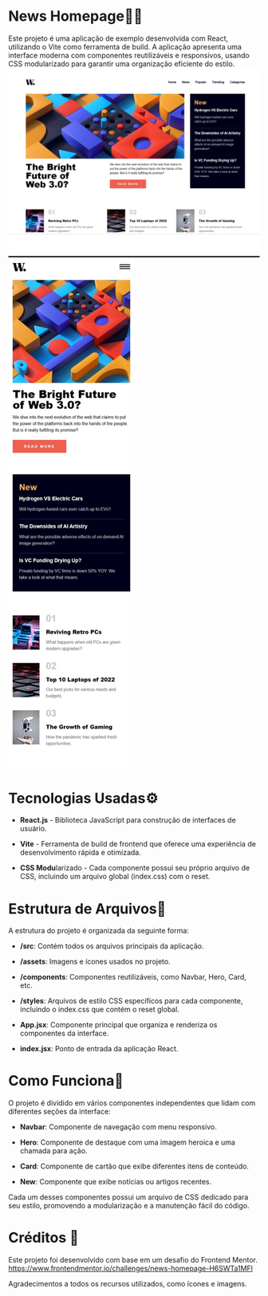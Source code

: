 # News Homepage📱📰
Este projeto é uma aplicação de exemplo desenvolvida com React, utilizando o Vite como ferramenta de build. A aplicação apresenta uma interface moderna com componentes reutilizáveis e responsivos, usando CSS modularizado para garantir uma organização eficiente do estilo.
![Preview do Projeto](src/assets/images/preview-desktop.jpeg)
![Preview do Projeto](src/assets/images/preview-mobile.jpeg)

# Tecnologias Usadas⚙️ 
* **React.js** - Biblioteca JavaScript para construção de interfaces de usuário.

* **Vite** - Ferramenta de build de frontend que oferece uma experiência de desenvolvimento rápida e otimizada.

* **CSS Modu**larizado - Cada componente possui seu próprio arquivo de CSS, incluindo um arquivo global (index.css) com o reset.

# Estrutura de Arquivos📂
A estrutura do projeto é organizada da seguinte forma:

* **/src**: Contém todos os arquivos principais da aplicação.

* **/assets**: Imagens e ícones usados no projeto.

* **/components**: Componentes reutilizáveis, como Navbar, Hero, Card, etc.

* **/styles**: Arquivos de estilo CSS específicos para cada componente, incluindo o index.css que contém o reset global.

* **App.jsx**: Componente principal que organiza e renderiza os componentes da interface.

* **index.jsx**: Ponto de entrada da aplicação React.

# Como Funciona🔧
O projeto é dividido em vários componentes independentes que lidam com diferentes seções da interface:

* **Navbar**: Componente de navegação com menu responsivo.

* **Hero**: Componente de destaque com uma imagem heroica e uma chamada para ação.

* **Card**: Componente de cartão que exibe diferentes itens de conteúdo.

* **New**: Componente que exibe notícias ou artigos recentes.

Cada um desses componentes possui um arquivo de CSS dedicado para seu estilo, promovendo a modularização e a manutenção fácil do código.

# Créditos 🙌
Este projeto foi desenvolvido com base em um desafio do Frontend Mentor.
https://www.frontendmentor.io/challenges/news-homepage-H6SWTa1MFl

Agradecimentos a todos os recursos utilizados, como ícones e imagens.
